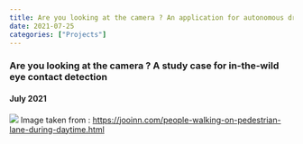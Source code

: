 ```yaml
---
title: Are you looking at the camera ? An application for autonomous driving
date: 2021-07-25
categories: ["Projects"]
---
```


### **Are you looking at the camera ? A study case for in-the-wild eye contact detection**
#### July 2021

![](looking.png)
Image taken from : https://jooinn.com/people-walking-on-pedestrian-lane-during-daytime.html 